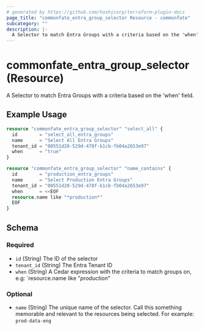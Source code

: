 ```yaml
---
# generated by https://github.com/hashicorp/terraform-plugin-docs
page_title: "commonfate_entra_group_selector Resource - commonfate"
subcategory: ""
description: |-
  A Selector to match Entra Groups with a criteria based on the 'when' field.
---
```


# commonfate_entra_group_selector (Resource)

A Selector to match Entra Groups with a criteria based on the 'when' field.

## Example Usage

```terraform
resource "commonfate_entra_group_selector" "select_all" {
  id        = "select_all_entra_groups"
  name      = "Select All Entra Groups"
  tenant_id = "00551d20-529d-478f-b1cb-fb04a2653e97"
  when      = "true"
}

resource "commonfate_entra_group_selector" "name_contains" {
  id        = "production_entra_groups"
  name      = "Select Production Entra Groups"
  tenant_id = "00551d20-529d-478f-b1cb-fb04a2653e97"
  when      = <<EOF
  resource.name like "*production*"
  EOF
}
```

<!-- schema generated by tfplugindocs -->
## Schema

### Required

- `id` (String) The ID of the selector
- `tenant_id` (String) The Entra Tenant ID
- `when` (String) A Cedar expression with the criteria to match groups on, e.g: `resource.name like "*production*"

### Optional

- `name` (String) The unique name of the selector. Call this something memorable and relevant to the resources being selected. For example: `prod-data-eng`



